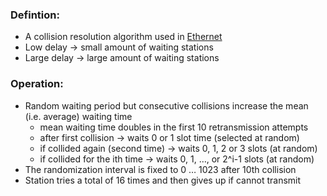 ### Defintion:
- A collision resolution algorithm used in [Ethernet](Ethernet.md)
- Low delay -> small amount of waiting stations
- Large delay -> large amount of waiting stations
### Operation:
- Random waiting period but consecutive collisions increase the mean (i.e. average) waiting time
	- mean waiting time doubles in the first 10 retransmission attempts
	- after first collision -> waits 0 or 1 slot time (selected at random)
	- if collided again (second time) -> waits 0, 1, 2 or 3 slots (at random)
	- if collided for the ith time -> waits 0, 1, …, or 2^i-1 slots (at random)
- The randomization interval is fixed to 0 … 1023 after 10th collision
- Station tries a total of 16 times and then gives up if cannot transmit
